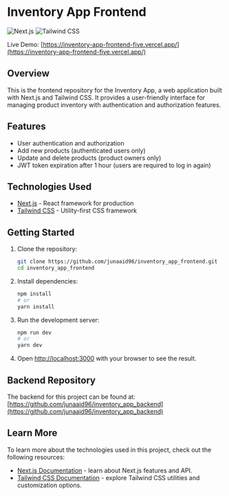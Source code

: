 # Inventory App Frontend

![Next.js](https://img.shields.io/badge/Next.js-000000?style=for-the-badge&logo=nextdotjs&logoColor=white)
![Tailwind CSS](https://img.shields.io/badge/Tailwind_CSS-38B2AC?style=for-the-badge&logo=tailwind-css&logoColor=white)

Live Demo: [https://inventory-app-frontend-five.vercel.app/](https://inventory-app-frontend-five.vercel.app/)

## Overview

This is the frontend repository for the Inventory App, a web application built with Next.js and Tailwind CSS. It provides a user-friendly interface for managing product inventory with authentication and authorization features.

## Features

- User authentication and authorization
- Add new products (authenticated users only)
- Update and delete products (product owners only)
- JWT token expiration after 1 hour (users are required to log in again)

## Technologies Used

- [Next.js](https://nextjs.org/) - React framework for production
- [Tailwind CSS](https://tailwindcss.com/) - Utility-first CSS framework

## Getting Started

1. Clone the repository:
   ```bash
   git clone https://github.com/junaaid96/inventory_app_frontend.git
   cd inventory_app_frontend
   ```

2. Install dependencies:
   ```bash
   npm install
   # or
   yarn install
   ```

3. Run the development server:
   ```bash
   npm run dev
   # or
   yarn dev
   ```

4. Open [http://localhost:3000](http://localhost:3000) with your browser to see the result.

## Backend Repository

The backend for this project can be found at: [https://github.com/junaaid96/inventory_app_backend](https://github.com/junaaid96/inventory_app_backend)

## Learn More

To learn more about the technologies used in this project, check out the following resources:

- [Next.js Documentation](https://nextjs.org/docs) - learn about Next.js features and API.
- [Tailwind CSS Documentation](https://tailwindcss.com/docs) - explore Tailwind CSS utilities and customization options.


